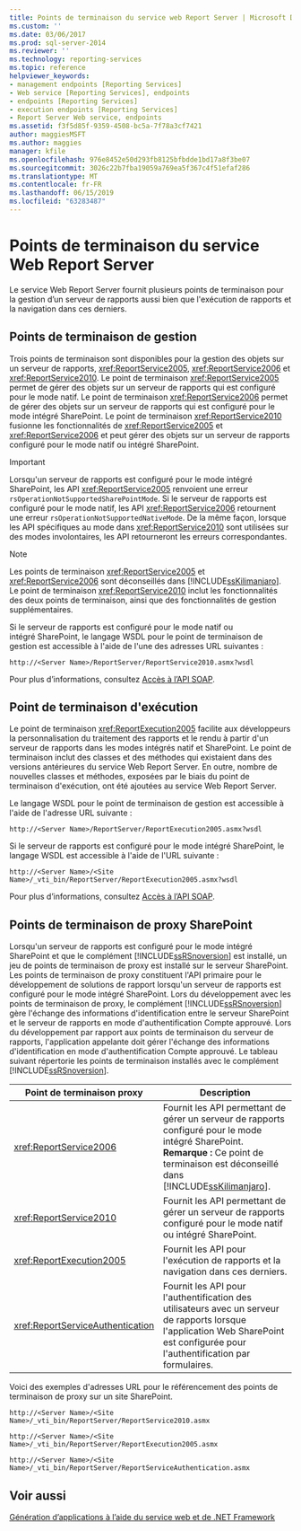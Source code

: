 ```yaml
---
title: Points de terminaison du service web Report Server | Microsoft Docs
ms.custom: ''
ms.date: 03/06/2017
ms.prod: sql-server-2014
ms.reviewer: ''
ms.technology: reporting-services
ms.topic: reference
helpviewer_keywords:
- management endpoints [Reporting Services]
- Web service [Reporting Services], endpoints
- endpoints [Reporting Services]
- execution endpoints [Reporting Services]
- Report Server Web service, endpoints
ms.assetid: f3f5d85f-9359-4508-bc5a-7f78a3cf7421
author: maggiesMSFT
ms.author: maggies
manager: kfile
ms.openlocfilehash: 976e8452e50d293fb8125bfbdde1bd17a8f3be07
ms.sourcegitcommit: 3026c22b7fba19059a769ea5f367c4f51efaf286
ms.translationtype: MT
ms.contentlocale: fr-FR
ms.lasthandoff: 06/15/2019
ms.locfileid: "63283487"
---
```

# <a name="report-server-web-service-endpoints"></a>Points de terminaison du service Web Report Server
  Le service Web Report Server fournit plusieurs points de terminaison pour la gestion d’un serveur de rapports aussi bien que l'exécution de rapports et la navigation dans ces derniers.  
  
## <a name="the-management-endpoints"></a>Points de terminaison de gestion  
 Trois points de terminaison sont disponibles pour la gestion des objets sur un serveur de rapports, <xref:ReportService2005>, <xref:ReportService2006> et <xref:ReportService2010>. Le point de terminaison <xref:ReportService2005> permet de gérer des objets sur un serveur de rapports qui est configuré pour le mode natif. Le point de terminaison <xref:ReportService2006> permet de gérer des objets sur un serveur de rapports qui est configuré pour le mode intégré SharePoint. Le point de terminaison <xref:ReportService2010> fusionne les fonctionnalités de <xref:ReportService2005> et <xref:ReportService2006> et peut gérer des objets sur un serveur de rapports configuré pour le mode natif ou intégré SharePoint.  
  
> [!IMPORTANT]  
>  Lorsqu'un serveur de rapports est configuré pour le mode intégré SharePoint, les API <xref:ReportService2005> renvoient une erreur `rsOperationNotSupportedSharePointMode`. Si le serveur de rapports est configuré pour le mode natif, les API <xref:ReportService2006> retournent une erreur `rsOperationNotSupportedNativeMode`. De la même façon, lorsque les API spécifiques au mode dans <xref:ReportService2010> sont utilisées sur des modes involontaires, les API retourneront les erreurs correspondantes.  
  
> [!NOTE]  
>  Les points de terminaison <xref:ReportService2005> et <xref:ReportService2006> sont déconseillés dans [!INCLUDE[ssKilimanjaro](../../../includes/sskilimanjaro-md.md)]. Le point de terminaison <xref:ReportService2010> inclut les fonctionnalités des deux points de terminaison, ainsi que des fonctionnalités de gestion supplémentaires.  
  
 Si le serveur de rapports est configuré pour le mode natif ou intégré SharePoint, le langage WSDL pour le point de terminaison de gestion est accessible à l'aide de l'une des adresses URL suivantes :  
  
```  
http://<Server Name>/ReportServer/ReportService2010.asmx?wsdl  
```  
  
 Pour plus d’informations, consultez [Accès à l’API SOAP](../accessing-the-soap-api.md).  
  
## <a name="the-execution-endpoint"></a>Point de terminaison d'exécution  
 Le point de terminaison <xref:ReportExecution2005> facilite aux développeurs la personnalisation du traitement des rapports et le rendu à partir d'un serveur de rapports dans les modes intégrés natif et SharePoint. Le point de terminaison inclut des classes et des méthodes qui existaient dans des versions antérieures du service Web Report Server. En outre, nombre de nouvelles classes et méthodes, exposées par le biais du point de terminaison d'exécution, ont été ajoutées au service Web Report Server.  
  
 Le langage WSDL pour le point de terminaison de gestion est accessible à l'aide de l'adresse URL suivante :  
  
```  
http://<Server Name>/ReportServer/ReportExecution2005.asmx?wsdl  
```  
  
 Si le serveur de rapports est configuré pour le mode intégré SharePoint, le langage WSDL est accessible à l'aide de l'URL suivante :  
  
```  
http://<Server Name>/<Site Name>/_vti_bin/ReportServer/ReportExecution2005.asmx?wsdl  
```  
  
 Pour plus d’informations, consultez [Accès à l’API SOAP](../accessing-the-soap-api.md).  
  
## <a name="sharepoint-proxy-endpoints"></a>Points de terminaison de proxy SharePoint  
 Lorsqu'un serveur de rapports est configuré pour le mode intégré SharePoint et que le complément [!INCLUDE[ssRSnoversion](../../../includes/ssrsnoversion-md.md)] est installé, un jeu de points de terminaison de proxy est installé sur le serveur SharePoint. Les points de terminaison de proxy constituent l'API primaire pour le développement de solutions de rapport lorsqu'un serveur de rapports est configuré pour le mode intégré SharePoint. Lors du développement avec les points de terminaison de proxy, le complément [!INCLUDE[ssRSnoversion](../../../includes/ssrsnoversion-md.md)] gère l'échange des informations d'identification entre le serveur SharePoint et le serveur de rapports en mode d'authentification Compte approuvé. Lors du développement par rapport aux points de terminaison du serveur de rapports, l'application appelante doit gérer l'échange des informations d'identification en mode d'authentification Compte approuvé. Le tableau suivant répertorie les points de terminaison installés avec le complément [!INCLUDE[ssRSnoversion](../../../includes/ssrsnoversion-md.md)].  
  
|Point de terminaison proxy|Description|  
|--------------------|-----------------|  
|<xref:ReportService2006>|Fournit les API permettant de gérer un serveur de rapports configuré pour le mode intégré SharePoint. **Remarque :**  Ce point de terminaison est déconseillé dans [!INCLUDE[ssKilimanjaro](../../../includes/sskilimanjaro-md.md)].|  
|<xref:ReportService2010>|Fournit les API permettant de gérer un serveur de rapports configuré pour le mode natif ou intégré SharePoint.|  
|<xref:ReportExecution2005>|Fournit les API pour l'exécution de rapports et la navigation dans ces derniers.|  
|<xref:ReportServiceAuthentication>|Fournit les API pour l'authentification des utilisateurs avec un serveur de rapports lorsque l'application Web SharePoint est configurée pour l'authentification par formulaires.|  
  
 Voici des exemples d'adresses URL pour le référencement des points de terminaison de proxy sur un site SharePoint.  
  
```  
http://<Server Name>/<Site Name>/_vti_bin/ReportServer/ReportService2010.asmx  
```  
  
```  
http://<Server Name>/<Site Name>/_vti_bin/ReportServer/ReportExecution2005.asmx  
```  
  
```  
http://<Server Name>/<Site Name>/_vti_bin/ReportServer/ReportServiceAuthentication.asmx  
```  
  
## <a name="see-also"></a>Voir aussi  
 [Génération d’applications à l’aide du service web et de .NET Framework](../net-framework/building-applications-using-the-web-service-and-the-net-framework.md)  
  
  
